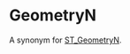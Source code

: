 # GeometryN

A synonym for [ST_GeometryN](/sql-statements-structure/geographic-geometric-features/geometry-properties/st_geometryn).